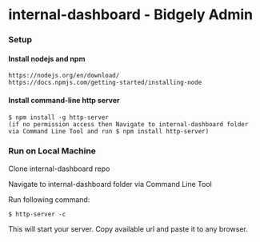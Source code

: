 # internal-dashboard - Bidgely Admin

### Setup

#### Install nodejs and npm

```
https://nodejs.org/en/download/
https://docs.npmjs.com/getting-started/installing-node
```

#### Install command-line http server

```
$ npm install -g http-server
(if no permission access then Navigate to internal-dashboard folder via Command Line Tool and run $ npm install http-server)
```

### Run on Local Machine

Clone internal-dashboard repo

Navigate to internal-dashboard folder via Command Line Tool


Run following command: 
```
$ http-server -c
```

This will start your server. Copy available url and paste it to any browser.
